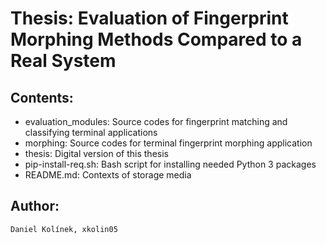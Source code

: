 # Thesis: Evaluation of Fingerprint Morphing Methods Compared to a Real System

## Contents:
- evaluation_modules: Source codes for fingerprint matching and classifying terminal applications
- morphing: Source codes for terminal fingerprint morphing application
- thesis: Digital version of this thesis
- pip-install-req.sh: Bash script for installing needed Python 3 packages
- README.md: Contexts of storage media

## Author: 
    Daniel Kolínek, xkolin05